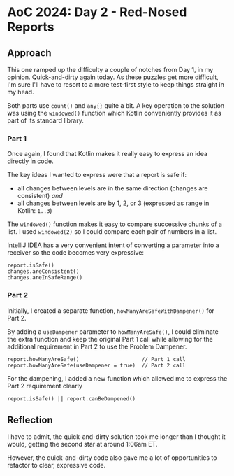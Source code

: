 # AoC 2024: Day 2 - Red-Nosed Reports

## Approach

This one ramped up the difficulty a couple of notches from Day 1, in my opinion. Quick-and-dirty again today. As these puzzles get more difficult, I'm sure I'll have to resort to a more test-first style to keep things straight in my head.

Both parts use `count()` and `any{}` quite a bit. A key operation to the solution was using the `windowed()` function which Kotlin conveniently provides it as part of its standard library.

### Part 1

Once again, I found that Kotlin makes it really easy to express an idea directly in code.

The key ideas I wanted to express were that a report is safe if: 
- all changes between levels are in the same direction (changes are consistent) _and_
- all changes between levels are by 1, 2, or 3 (expressed as range in Kotlin: `1..3`)

The `windowed()` function makes it easy to compare successive chunks of a list. I used `windowed(2)` so I could compare each pair of numbers in a list.

IntelliJ IDEA has a very convenient intent of converting a parameter into a receiver so the code becomes very expressive:

    report.isSafe()
    changes.areConsistent()
    changes.areInSafeRange()

### Part 2

Initially, I created a separate function, `howManyAreSafeWithDampener()` for Part 2.

By adding a `useDampener` parameter to `howManyAreSafe()`, I could eliminate the extra function and keep the original Part 1 call while allowing for the additional requirement in Part 2 to use the Problem Dampener.
 
    report.howManyAreSafe()                    // Part 1 call
    report.howManyAreSafe(useDampener = true)  // Part 2 call 

For the dampening, I added a new function which allowed me to express the Part 2 requirement clearly

    report.isSafe() || report.canBeDampened()

## Reflection

I have to admit, the quick-and-dirty solution took me longer than I thought it would, getting the second star at around 1:06am ET.

However, the quick-and-dirty code also gave me a lot of opportunities to refactor to clear, expressive code. 
